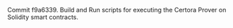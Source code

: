 Commit f9a6339.                    Build and Run scripts for executing the Certora Prover on Solidity smart contracts.
